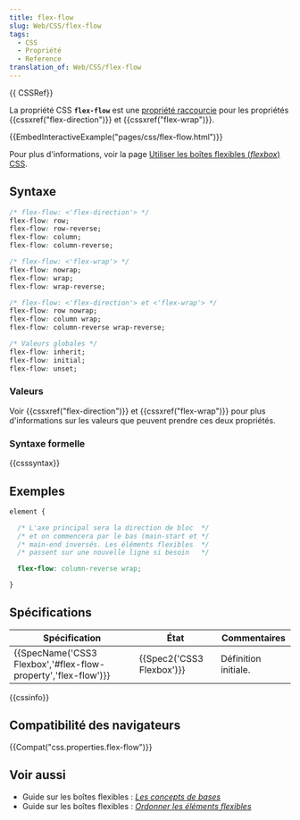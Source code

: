 ```yaml
---
title: flex-flow
slug: Web/CSS/flex-flow
tags:
  - CSS
  - Propriété
  - Reference
translation_of: Web/CSS/flex-flow
---
```

{{ CSSRef}}

La propriété CSS **`flex-flow`** est une [propriété raccourcie](/fr/docs/Web/CSS/Propri%C3%A9t%C3%A9s_raccourcies) pour les propriétés {{cssxref("flex-direction")}} et {{cssxref("flex-wrap")}}.

{{EmbedInteractiveExample("pages/css/flex-flow.html")}}

Pour plus d'informations, voir la page [Utiliser les boîtes flexibles (_flexbox_) CSS](/fr/docs/Web/CSS/CSS_Flexible_Box_Layout/Basic_Concepts_of_Flexbox).

## Syntaxe

```css
/* flex-flow: <'flex-direction'> */
flex-flow: row;
flex-flow: row-reverse;
flex-flow: column;
flex-flow: column-reverse;

/* flex-flow: <'flex-wrap'> */
flex-flow: nowrap;
flex-flow: wrap;
flex-flow: wrap-reverse;

/* flex-flow: <'flex-direction'> et <'flex-wrap'> */
flex-flow: row nowrap;
flex-flow: column wrap;
flex-flow: column-reverse wrap-reverse;

/* Valeurs globales */
flex-flow: inherit;
flex-flow: initial;
flex-flow: unset;
```

### Valeurs

Voir {{cssxref("flex-direction")}} et {{cssxref("flex-wrap")}} pour plus d'informations sur les valeurs que peuvent prendre ces deux propriétés.

### Syntaxe formelle

{{csssyntax}}

## Exemples

```css
element {

  /* L'axe principal sera la direction de bloc  */
  /* et on commencera par le bas (main-start et */
  /* main-end inversés. Les éléments flexibles  */
  /* passent sur une nouvelle ligne si besoin   */

  flex-flow: column-reverse wrap;

}
```

## Spécifications

| Spécification                                                                        | État                             | Commentaires         |
| ------------------------------------------------------------------------------------ | -------------------------------- | -------------------- |
| {{SpecName('CSS3 Flexbox','#flex-flow-property','flex-flow')}} | {{Spec2('CSS3 Flexbox')}} | Définition initiale. |

{{cssinfo}}

## Compatibilité des navigateurs

{{Compat("css.properties.flex-flow")}}

## Voir aussi

- Guide sur les boîtes flexibles : _[Les concepts de bases](/fr/docs/Web/CSS/CSS_Flexible_Box_Layout/Basic_Concepts_of_Flexbox)_
- Guide sur les boîtes flexibles : _[Ordonner les éléments flexibles](/fr/docs/Web/CSS/CSS_Flexible_Box_Layout/Ordering_Flex_Items)_
